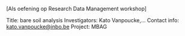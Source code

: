 [Als oefening op Research Data Management workshop]

Title: bare soil analysis
Investigators: Kato Vanpoucke,...
Contact info: kato.vanpoucke@inbo.be
Project: MBAG
